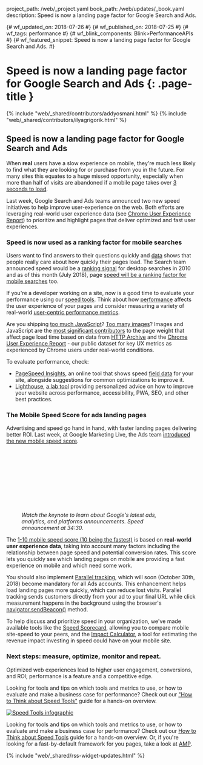 project_path: /web/_project.yaml book_path: /web/updates/_book.yaml description: Speed is now a landing page factor for Google Search and Ads.

{# wf_updated_on: 2018-07-26 #} {# wf_published_on: 2018-07-25 #} {# wf_tags: performance #} {# wf_blink_components: Blink>PerformanceAPIs #} {# wf_featured_snippet: Speed is now a landing page factor for Google Search and Ads. #}

# Speed is now a landing page factor for Google Search and Ads {: .page-title }

{% include "web/_shared/contributors/addyosmani.html" %} {% include "web/_shared/contributors/ilyagrigorik.html" %}

## Speed is now a landing page factor for Google Search and Ads

When **real** users have a slow experience on mobile, they're much less likely to find what they are looking for or purchase from you in the future. For many sites this equates to a huge missed opportunity, especially when more than half of visits are abandoned if a mobile page takes over [3 seconds to load](https://www.thinkwithgoogle.com/data-gallery/detail/mobile-site-abandonment-three-second-load/).

Last week, Google Search and Ads teams announced two new speed initiatives to help improve user-experience on the web. Both efforts are leveraging real-world user experience data (see [Chrome User Experience Report](/web/tools/chrome-user-experience-report/)) to prioritize and highlight pages that deliver optimized and fast user experiences.

### Speed is now used as a ranking factor for mobile searches

Users want to find answers to their questions quickly and [data](https://www.thinkwithgoogle.com/marketing-resources/data-measurement/mobile-page-speed-new-industry-benchmarks/) shows that people really care about how quickly their pages load. The Search team announced speed would be a [ranking signal](https://webmasters.googleblog.com/2010/04/using-site-speed-in-web-search-ranking.html) for desktop searches in 2010 and as of this month (July 2018), page [speed will be a ranking factor for mobile searches](https://webmasters.googleblog.com/2018/01/using-page-speed-in-mobile-search.html) too.

If you're a developer working on a site, now is a good time to evaluate your performance using our [speed tools](/web/fundamentals/performance/speed-tools/). Think about how [performance](/web/fundamentals/performance/rail) affects the user experience of your pages and consider measuring a variety of real-world [user-centric performance metrics](/web/updates/2017/06/user-centric-performance-metrics).

Are you shipping [too much JavaScript](/web/fundamentals/performance/optimizing-content-efficiency/javascript-startup-optimization/)? [Too many images](/web/fundamentals/performance/optimizing-content-efficiency/image-optimization)? Images and JavaScript are the [most significant contributors](https://paulcalvano.com/index.php/2018/07/02/impact-of-page-weight-on-load-time/) to the page weight that affect page load time based on data from [HTTP Archive](https://httparchive.org/) and the [Chrome User Experience Report](/web/tools/chrome-user-experience-report/) - our public dataset for key UX metrics as experienced by Chrome users under real-world conditions.

To evaluate performance, check:

* [PageSpeed Insights](/speed/pagespeed/insights/), an online tool that shows speed [field data](/web/fundamentals/performance/speed-tools/#field_data) for your site, alongside suggestions for common optimizations to improve it. 
* [Lighthouse](/web/tools/lighthouse/), [a lab tool](/web/fundamentals/performance/speed-tools/#lab_data) providing personalized advice on how to improve your website across performance, accessibility, PWA, SEO, and other best practices.

### The Mobile Speed Score for ads landing pages

Advertising and speed go hand in hand, with faster landing pages delivering better ROI. Last week, at Google Marketing Live, the Ads team [introduced the new mobile speed score](https://www.blog.google/products/ads/mobile-landing-page-speed-score/).<figure>
<div class="video-wrapper-full-width">
<iframe class="devsite-embedded-youtube-video" data-video-id="MmfaZV96x7A"
frameborder="0" allow="autoplay; encrypted-media" allowfullscreen mark="crwd-mark">
</iframe>
</div>
<figcaption class="clearfix align-center"> 

<i> Watch the keynote to learn about Google's latest ads, analytics, and platforms announcements. Speed announcement at 34:30. </i> </figcaption> </figure> 

The [1-10 mobile speed score (10 being the fastest)](https://support.google.com/adwords/answer/7450207) is based on **real-world user experience data**, taking into account many factors including the relationship between page speed and potential conversion rates. This score lets you quickly see which landing pages on mobile are providing a fast experience on mobile and which need some work.

You should also implement [Parallel tracking](https://support.google.com/adwords/answer/7650215), which will soon (October 30th, 2018) become mandatory for all Ads accounts. This enhancement helps load landing pages more quickly, which can reduce lost visits. Parallel tracking sends customers directly from your ad to your final URL while click measurement happens in the background using the browser's [navigator.sendBeacon()](https://developer.mozilla.org/en-US/docs/Web/API/Navigator/sendBeacon) method.

To help discuss and prioritize speed in your organization, we've made available tools like the [Speed Scorecard](https://www.thinkwithgoogle.com/feature/mobile/), allowing you to compare mobile site-speed to your peers, and the [Impact Calculator](https://www.thinkwithgoogle.com/feature/mobile/), a tool for estimating the revenue impact investing in speed could have on your mobile site.

### Next steps: measure, optimize, monitor and repeat.

Optimized web experiences lead to higher user engagement, conversions, and ROI; performance is a feature and a competitive edge.

Looking for tools and tips on which tools and metrics to use, or how to evaluate and make a business case for performance? Check out our ["How to Think about Speed Tools"](/web/fundamentals/performance/speed-tools/) guide for a hands-on overview.

<a href="/web/fundamentals/performance/speed-tools/"> <img src="/web/updates/images/2018/07/infographic-speed-tools.jpg" alt="Speed
Tools infographic" /> </a>

Looking for tools and tips on which tools and metrics to use, or how to evaluate and make a business case for performance? Check out our [How to Think about Speed Tools](/web/fundamentals/performance/speed-tools/) guide for a hands-on overview. Or, if you're looking for a fast-by-default framework for you pages, take a look at [AMP](https://www.ampproject.org/).

{% include "web/_shared/rss-widget-updates.html" %}